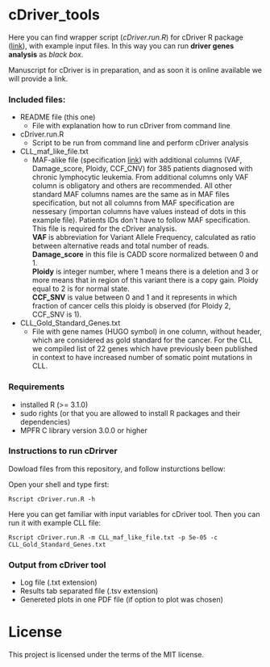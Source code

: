 # cDriver_tools

Here you can find wrapper script (*cDriver.run.R*) for cDriver R package ([link](https://github.com/hanasusak/cDriver)), with example input files. In this way you can run **driver genes analysis** as *black box*. 

Manuscript for cDriver is in preparation, and as soon it is online available we will provide a link.

### Included files:

  - README file (this one) 
    * File with explanation how to run cDriver from command line
  - cDriver.run.R
    * Script to be run from command line and perform cDriver analysis
  - CLL_maf_like_file.txt
    * MAF-alike file (specification [link](https://wiki.nci.nih.gov/display/TCGA/Mutation+Annotation+Format+(MAF)+Specification))
    with additional columns (VAF, Damage_score, Ploidy, CCF_CNV) for 385 patients diagnosed with chronic lymphocytic leukemia. From additional columns only VAF column is obligatory and others are recommended.  All other standard MAF columns names are the same as in MAF files specification, but not all columns from MAF specification are nessesary (importan columns have values instead of dots in this example file). Patients IDs don't have to follow MAF specification. This file is required for the cDriver analysis.  
    **VAF** is abbreviation for Variant Allele Frequency, calculated as ratio between alternative reads and total number of reads.   
    **Damage_score**  in this file is CADD score normalized between 0 and 1.  
    **Ploidy** is integer number, where 1 means there is a deletion and 3 or more means that in region of this variant there is a copy gain. 
    Ploidy equal to 2 is for normal state.  
    **CCF_SNV** is value between 0 and 1 and it represents in which fraction of cancer cells this ploidy is observed (for Ploidy 2, CCF_SNV is 1). 
  - CLL_Gold_Standard_Genes.txt  
    * File with gene names (HUGO symbol) in one column, without header, which are considered as gold standard for the cancer. For the CLL we compiled list of 22 genes which have previously been published in context to have increased number of somatic point mutations in CLL. 
    
### Requirements

  - installed R (>= 3.1.0)
  - sudo rights (or that you are allowed to install R packages and their dependencies)
  - MPFR C library version 3.0.0 or higher

### Instructions to run cDrirver 

Dowload files from this repository, and follow insturctions bellow:

  Open your shell and type  first:
  ```Shell
Rscript cDriver.run.R -h
```
Here you can get familiar with input variables for cDriver tool. Then you can run it with example CLL file:
  ```Shell
Rscript cDriver.run.R -m CLL_maf_like_file.txt -p 5e-05 -c CLL_Gold_Standard_Genes.txt 
```

### Output from cDriver tool

  - Log file (.txt extension)
  - Results tab separated file (.tsv extension)
  - Genereted plots in one PDF file (if option to plot was chosen)

# License
This project is licensed under the terms of the MIT license. 
